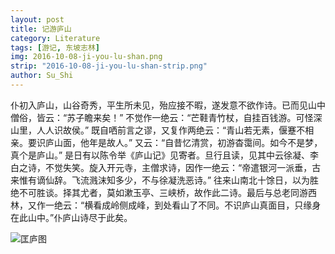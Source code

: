 ```yaml
---
layout: post
title: 记游庐山
category: Literature
tags: [游记, 东坡志林]
img: 2016-10-08-ji-you-lu-shan.png
strip: "2016-10-08-ji-you-lu-shan-strip.png"
author: Su_Shi
---
```


仆初入庐山，山谷奇秀，平生所未见，殆应接不暇，遂发意不欲作诗。已而见山中僧俗，皆云：“苏子瞻来矣！” 不觉作一绝云：“芒鞋青竹杖，自挂百钱游。可怪深山里，人人识故侯。” 既自哂前言之谬，又复作两绝云：“青山若无素，偃蹇不相亲。要识庐山面，他年是故人。” 又云：“自昔忆清赏，初游杳霭间。如今不是梦，真个是庐山。” 是日有以陈令举《庐山记》见寄者。旦行且读，见其中云徐凝、李白之诗，不觉失笑。旋入开元寺，主僧求诗，因作一绝云：“帝遣银河一派垂，古来惟有谪仙辞。飞流溅沫知多少，不与徐凝洗恶诗。” 往来山南北十馀日，以为胜绝不可胜谈。择其尤者，莫如漱玉亭、三峡桥，故作此二诗。最后与总老同游西林，又作一绝云：“横看成岭侧成峰，到处看山了不同。不识庐山真面目，只缘身在此山中。”仆庐山诗尽于此矣。

![匡庐图](http://i7.qhimg.com/t0184704700835b14a7.jpg)
